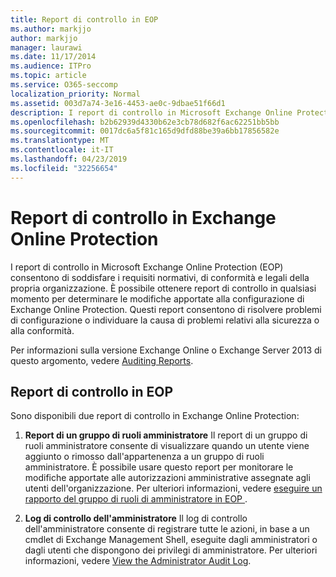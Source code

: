 ```yaml
---
title: Report di controllo in EOP
ms.author: markjjo
author: markjjo
manager: laurawi
ms.date: 11/17/2014
ms.audience: ITPro
ms.topic: article
ms.service: O365-seccomp
localization_priority: Normal
ms.assetid: 003d7a74-3e16-4453-ae0c-9dbae51f66d1
description: I report di controllo in Microsoft Exchange Online Protection (EOP) consentono di soddisfare i requisiti normativi, di conformità e legali della propria organizzazione. È possibile ottenere report di controllo in qualsiasi momento per determinare le modifiche apportate alla configurazione di Exchange Online Protection. Questi report consentono di risolvere problemi di configurazione o individuare la causa di problemi relativi alla sicurezza o alla conformità.
ms.openlocfilehash: b2b62939d4330b62e3cb78d682f6ac62251bb5bb
ms.sourcegitcommit: 0017dc6a5f81c165d9dfd88be39a6bb17856582e
ms.translationtype: MT
ms.contentlocale: it-IT
ms.lasthandoff: 04/23/2019
ms.locfileid: "32256654"
---
```

# <a name="auditing-reports-in-eop"></a>Report di controllo in Exchange Online Protection

I report di controllo in Microsoft Exchange Online Protection (EOP) consentono di soddisfare i requisiti normativi, di conformità e legali della propria organizzazione. È possibile ottenere report di controllo in qualsiasi momento per determinare le modifiche apportate alla configurazione di Exchange Online Protection. Questi report consentono di risolvere problemi di configurazione o individuare la causa di problemi relativi alla sicurezza o alla conformità.
  
Per informazioni sulla versione Exchange Online o Exchange Server 2013 di questo argomento, vedere [Auditing Reports](http://technet.microsoft.com/library/2b3e1529-1677-4564-be0b-ce22757ddc0d.aspx).
  
## <a name="auditing-reports-in-eop"></a>Report di controllo in EOP

Sono disponibili due report di controllo in Exchange Online Protection:
  
1. **Report di un gruppo di ruoli amministratore** Il report di un gruppo di ruoli amministratore consente di visualizzare quando un utente viene aggiunto o rimosso dall'appartenenza a un gruppo di ruoli amministratore. È possibile usare questo report per monitorare le modifiche apportate alle autorizzazioni amministrative assegnate agli utenti dell'organizzazione. Per ulteriori informazioni, vedere [eseguire un rapporto del gruppo di ruoli di amministratore in EOP ](run-an-administrator-role-group-report-in-eop-eop.md).
    
2. **Log di controllo dell'amministratore** Il log di controllo dell'amministratore consente di registrare tutte le azioni, in base a un cmdlet di Exchange Management Shell, eseguite dagli amministratori o dagli utenti che dispongono dei privilegi di amministratore. Per ulteriori informazioni, vedere [View the Administrator Audit Log](http://technet.microsoft.com/library/5c62072a-556d-4fea-9973-d668c6b9fd57.aspx).
    

